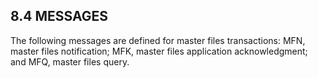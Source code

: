 ## 8.4 MESSAGES

The following messages are defined for master files transactions: MFN, master files notification; MFK, master files application acknowledgment; and MFQ, master files query.
